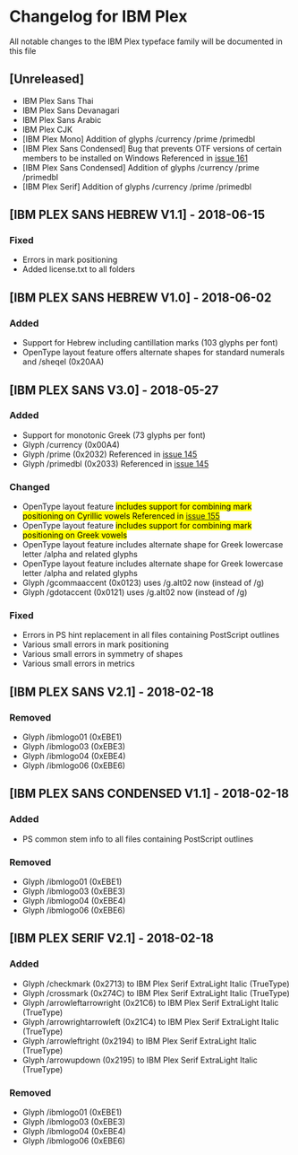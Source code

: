 # Changelog for IBM Plex
All notable changes to the IBM Plex typeface family will be documented in this file

## [Unreleased]
* IBM Plex Sans Thai
* IBM Plex Sans Devanagari
* IBM Plex Sans Arabic
* IBM Plex CJK
* [IBM Plex Mono] Addition of glyphs /currency /prime /primedbl
* [IBM Plex Sans Condensed] Bug that prevents OTF versions of certain members to be installed on Windows
  Referenced in [issue 161](https://github.com/IBM/plex/issues/161)
* [IBM Plex Sans Condensed] Addition of glyphs /currency /prime /primedbl
* [IBM Plex Serif] Addition of glyphs /currency /prime /primedbl

## [IBM PLEX SANS HEBREW V1.1] - 2018-06-15
### Fixed
* Errors in mark positioning
* Added license.txt to all folders

## [IBM PLEX SANS HEBREW V1.0] - 2018-06-02
### Added
* Support for Hebrew including cantillation marks (103 glyphs per font)
* OpenType layout feature <locl> offers alternate shapes for standard numerals and /sheqel (0x20AA)



## [IBM PLEX SANS V3.0] - 2018-05-27
### Added
* Support for monotonic Greek (73 glyphs per font)
* Glyph /currency (0x00A4)
* Glyph /prime (0x2032)
  Referenced in [issue 145](https://github.com/IBM/plex/issues/145)
* Glyph /primedbl (0x2033)
  Referenced in [issue 145](https://github.com/IBM/plex/issues/145)

### Changed
* OpenType layout feature <mark> includes support for combining mark positioning on Cyrillic vowels
  Referenced in [issue 155](https://github.com/IBM/plex/issues/155)
* OpenType layout feature <mark> includes support for combining mark positioning on Greek vowels
* OpenType layout feature <ss01> includes alternate shape for Greek lowercase letter /alpha and related glyphs
* OpenType layout feature <salt> includes alternate shape for Greek lowercase letter /alpha and related glyphs
* Glyph /gcommaaccent (0x0123) uses /g.alt02 now (instead of /g)
* Glyph /gdotaccent (0x0121) uses /g.alt02 now (instead of /g)

### Fixed
* Errors in PS hint replacement in all files containing PostScript outlines
* Various small errors in mark positioning
* Various small errors in symmetry of shapes
* Various small errors in metrics



## [IBM PLEX SANS V2.1] - 2018-02-18
### Removed
* Glyph /ibmlogo01 (0xEBE1)
* Glyph /ibmlogo03 (0xEBE3)
* Glyph /ibmlogo04 (0xEBE4)
* Glyph /ibmlogo06 (0xEBE6)



## [IBM PLEX SANS CONDENSED V1.1] - 2018-02-18
### Added
* PS common stem info to all files containing PostScript outlines

### Removed
* Glyph /ibmlogo01 (0xEBE1)
* Glyph /ibmlogo03 (0xEBE3)
* Glyph /ibmlogo04 (0xEBE4)
* Glyph /ibmlogo06 (0xEBE6)



## [IBM PLEX SERIF V2.1] - 2018-02-18
### Added
* Glyph /checkmark (0x2713) to IBM Plex Serif ExtraLight Italic (TrueType)
* Glyph /crossmark (0x274C) to IBM Plex Serif ExtraLight Italic (TrueType)
* Glyph /arrowleftarrowright (0x21C6) to IBM Plex Serif ExtraLight Italic (TrueType)
* Glyph /arrowrightarrowleft (0x21C4) to IBM Plex Serif ExtraLight Italic (TrueType)
* Glyph /arrowleftright (0x2194) to IBM Plex Serif ExtraLight Italic (TrueType)
* Glyph /arrowupdown (0x2195) to IBM Plex Serif ExtraLight Italic (TrueType)

### Removed
* Glyph /ibmlogo01 (0xEBE1)
* Glyph /ibmlogo03 (0xEBE3)
* Glyph /ibmlogo04 (0xEBE4)
* Glyph /ibmlogo06 (0xEBE6)
